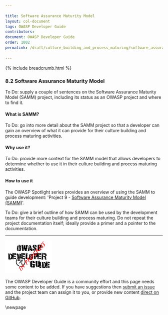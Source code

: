 ```yaml
---

title: Software Assurance Maturity Model
layout: col-document
tags: OWASP Developer Guide
contributors:
document: OWASP Developer Guide
order: 1002
permalink: /draft/culture_building_and_process_maturing/software_assurance_maturity_model/

---
```


{% include breadcrumb.html %}

### 8.2 Software Assurance Maturity Model

To Do: supply a couple of sentences on the Software Assurance Maturity Model (SAMM) project,
including its status as an OWASP project and where to find it.

#### What is SAMM?

To Do: go into more detail about the SAMM project so that a developer can gain an overview of what it can provide
for their culture building and process maturing activities.

#### Why use it?

To Do: provide more context for the SAMM model that allows developers
to determine whether to use it in their culture building and process maturing activities.

#### How to use it

The OWASP Spotlight series provides an overview of using the SAMM to guide development:
'Project 9 - [Software Assurance Maturity Model (SAMM)][spotlight09]'.

To Do: give a brief outline of how SAMM can be used by the development teams for their culture building and process maturing.
Do not repeat the project documentation itself; ideally provide a primer and a pointer to the documentation.

----

![Developer Guide](../../assets/images/dg_wip.png "OWASP Developer Guide")

The OWASP Developer Guide is a community effort and this page needs some content to be added.
If you have suggestions then [submit an issue][issue1002] and the project team can assign it to you,
or provide new content [direct on GitHub][edit1002].

[edit1002]: https://github.com/OWASP/www-project-developer-guide/blob/main/draft/10-culture-building-process-maturing/02-samm.md
[issue1002]: https://github.com/OWASP/www-project-developer-guide/issues/new?labels=content&template=request.md&title=Update:%2010-culture-building-process-maturing/02-samm
[spotlight09]: https://youtu.be/N0zcZnkH5Wg

\newpage
